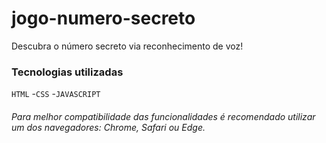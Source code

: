 # jogo-numero-secreto

<p>Descubra o número secreto via reconhecimento de voz!</p>


### Tecnologias utilizadas

``HTML``
-``CSS``
-``JAVASCRIPT``




###### Para melhor compatibilidade das funcionalidades é recomendado utilizar um dos navegadores: Chrome, Safari ou Edge.


